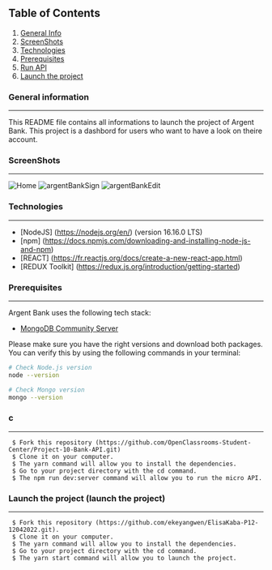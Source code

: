 ## Table of Contents
1. [General Info](#general-information)
2. [ScreenShots](#screenshots)
3. [Technologies](#technologies)
4. [Prerequisites](#prerequisites)
5. [Run API](#-run-api-and-database)
6. [Launch the project](#launch-the-project)

### General information
***
This README file contains all informations to launch the project of Argent Bank. This project is a dashbord for users who want to have a look on theire account.

### ScreenShots
***
![Home](https://user-images.githubusercontent.com/81231487/187059476-fcc3af18-d438-4c35-bf5c-3ed764be3f12.png)
![argentBankSign](https://user-images.githubusercontent.com/81231487/187059487-255cbbfd-6017-4f79-8d3a-d237ded153e4.png)
![argentBankEdit](https://user-images.githubusercontent.com/81231487/187059500-26ed201d-75a1-4fa5-98c9-388651618f8a.png)

### Technologies
***
 * [NodeJS] (https://nodejs.org/en/) (version 16.16.0 LTS)
 * [npm] (https://docs.npmjs.com/downloading-and-installing-node-js-and-npm)
 * [REACT] (https://fr.reactjs.org/docs/create-a-new-react-app.html)
 * [REDUX Toolkit] (https://redux.js.org/introduction/getting-started)

### Prerequisites
***
Argent Bank uses the following tech stack:

- [MongoDB Community Server](https://www.mongodb.com/try/download/community)

Please make sure you have the right versions and download both packages. You can verify this by using the following commands in your terminal:

```bash
# Check Node.js version
node --version

# Check Mongo version
mongo --version
```
### c
***
```
 $ Fork this repository (https://github.com/OpenClassrooms-Student-Center/Project-10-Bank-API.git)
 $ Clone it on your computer.
 $ The yarn command will allow you to install the dependencies.
 $ Go to your project directory with the cd command.
 $ The npm run dev:server command will allow you to run the micro API.
```  
### Launch the project (launch the project)
***
```
 $ Fork this repository (https://github.com/ekeyangwen/ElisaKaba-P12-12042022.git).
 $ Clone it on your computer.
 $ The yarn command will allow you to install the dependencies.
 $ Go to your project directory with the cd command.
 $ The yarn start command will allow you to launch the project.
```

